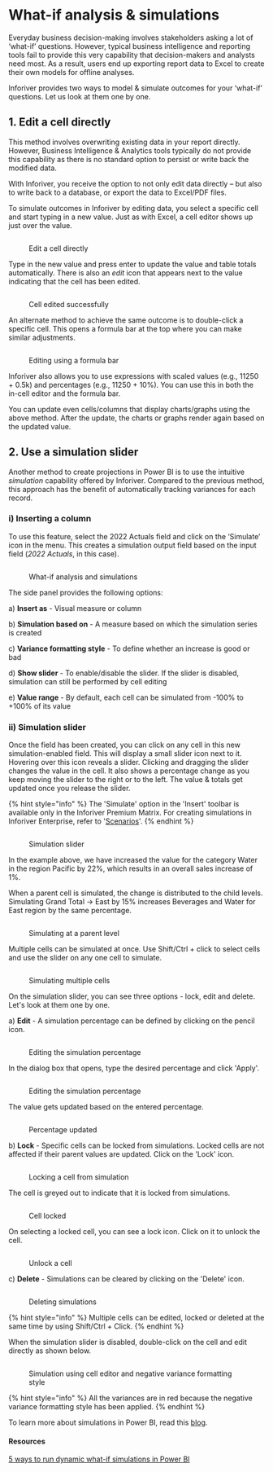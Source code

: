 # What-if analysis & simulations

Everyday business decision-making involves stakeholders asking a lot of ‘what-if’ questions. However, typical business intelligence and reporting tools fail to provide this very capability that decision-makers and analysts need most. As a result, users end up exporting report data to Excel to create their own models for offline analyses.

Inforiver provides two ways to model & simulate outcomes for your ‘what-if’ questions. Let us look at them one by one.

## 1. Edit a cell directly&#x20;

This method involves overwriting existing data in your report directly. However, Business Intelligence & Analytics tools typically do not provide this capability as there is no standard option to persist or write back the modified data.

With Inforiver, you receive the option to not only edit data directly – but also to write back to a database, or export the data to Excel/PDF files.

To simulate outcomes in Inforiver by editing data, you select a specific cell and start typing in a new value. Just as with Excel, a cell editor shows up just over the value.

<figure><img src="../../.gitbook/assets/4.7.5 Edit cell.png" alt=""><figcaption><p>Edit a cell directly</p></figcaption></figure>

Type in the new value and press enter to update the value and table totals automatically. There is also an _edit_ icon that appears next to the value indicating that the cell has been edited.

<figure><img src="../../.gitbook/assets/4.7.6 Edit cells (1).png" alt=""><figcaption><p>Cell edited successfully</p></figcaption></figure>

An alternate method to achieve the same outcome is to double-click a specific cell. This opens a formula bar at the top where you can make similar adjustments.

<figure><img src="../../.gitbook/assets/4.7.6 Edit cells (2).png" alt=""><figcaption><p>Editing using a formula bar</p></figcaption></figure>

Inforiver also allows you to use expressions with scaled values (e.g., 11250 + 0.5k) and percentages (e.g., 11250 + 10%). You can use this in both the in-cell editor and the formula bar.

You can update even cells/columns that display charts/graphs using the above method. After the update, the charts or graphs render again based on the updated value.

## 2. Use a simulation slider

Another method to create projections in Power BI is to use the intuitive _simulation_ capability offered by Inforiver. Compared to the previous method, this approach has the benefit of automatically tracking variances for each record.

### i) Inserting a column

To use this feature, select the 2022 Actuals field and click on the ‘Simulate’ icon in the menu. This creates a simulation output field based on the input field (_2022 Actuals_, in this case).

<figure><img src="../../.gitbook/assets/4.7.1 Simulation.png" alt=""><figcaption><p>What-if analysis and simulations</p></figcaption></figure>

The side panel provides the following options:

a) **Insert as** - Visual measure or column

b) **Simulation based on** - A measure based on which the simulation series is created

c) **Variance formatting style** - To define whether an increase is good or bad

d) **Show slider** - To enable/disable the slider. If the slider is disabled, simulation can still be performed by cell editing

e) **Value range** - By default, each cell can be simulated from -100% to +100% of its value

### ii) Simulation slider

Once the field has been created, you can click on any cell in this new simulation-enabled field. This will display a small slider icon next to it. Hovering over this icon reveals a slider. Clicking and dragging the slider changes the value in the cell. It also shows a percentage change as you keep moving the slider to the right or to the left. The value & totals get updated once you release the slider.

{% hint style="info" %}
The 'Simulate' option in the 'Insert' toolbar is available only in the Inforiver Premium Matrix. For creating simulations in Inforiver Enterprise, refer to '[Scenarios](../7.-planning-budgeting-and-forecasting/scenarios-enterprise-only.md)'.
{% endhint %}

<figure><img src="../../.gitbook/assets/4.7.2(2) Simulation.png" alt=""><figcaption><p>Simulation slider</p></figcaption></figure>

In the example above, we have increased the value for the category Water in the region Pacific by 22%, which results in an overall sales increase of 1%.&#x20;

When a parent cell is simulated, the change is distributed to the child levels. Simulating Grand Total -> East by 15% increases Beverages and Water for East region by the same percentage.

<figure><img src="../../.gitbook/assets/4.7.3 Simulation.png" alt=""><figcaption><p>Simulating at a parent level</p></figcaption></figure>

Multiple cells can be simulated at once. Use Shift/Ctrl + click to select cells and use the slider on any one cell to simulate.

<figure><img src="../../.gitbook/assets/4.7.4 Simulation.png" alt=""><figcaption><p>Simulating multiple cells</p></figcaption></figure>

On the simulation slider, you can see three options - lock, edit and delete. Let's look at them one by one.

a) **Edit** - A simulation percentage can be defined by clicking on the pencil icon.&#x20;

<figure><img src="../../.gitbook/assets/4.7.8 Simulation.png" alt=""><figcaption><p>Editing the simulation percentage</p></figcaption></figure>

In the dialog box that opens, type the desired percentage and click 'Apply'.

<figure><img src="../../.gitbook/assets/4.7.9 Simulation.png" alt=""><figcaption><p>Editing the simulation percentage</p></figcaption></figure>

The value gets updated based on the entered percentage.

<figure><img src="../../.gitbook/assets/4.7.10 Simulation.png" alt=""><figcaption><p>Percentage updated</p></figcaption></figure>

b) **Lock** - Specific cells can be locked from simulations. Locked cells are not affected if their parent values are updated. Click on the 'Lock' icon.

<figure><img src="../../.gitbook/assets/4.7.11 Simulation.png" alt=""><figcaption><p>Locking a cell from simulation</p></figcaption></figure>

The cell is greyed out to indicate that it is locked from simulations.

<figure><img src="../../.gitbook/assets/4.7.12 Simulation.png" alt=""><figcaption><p>Cell locked</p></figcaption></figure>

On selecting a locked cell, you can see a lock icon. Click on it to unlock the cell.

<figure><img src="../../.gitbook/assets/4.7.13 Simulation.png" alt=""><figcaption><p>Unlock a cell</p></figcaption></figure>

c) **Delete** - Simulations can be cleared by clicking on the 'Delete' icon.

<figure><img src="../../.gitbook/assets/4.7.14 Simulation.png" alt=""><figcaption><p>Deleting simulations</p></figcaption></figure>

{% hint style="info" %}
Multiple cells can be edited, locked or deleted at the same time by using Shift/Ctrl + Click.
{% endhint %}

When the simulation slider is disabled, double-click on the cell and edit directly as shown below.&#x20;

<figure><img src="../../.gitbook/assets/4.7.7 Simulation.png" alt=""><figcaption><p>Simulation using cell editor and negative variance formatting style</p></figcaption></figure>

{% hint style="info" %}
All the variances are in red because the negative variance formatting style has been applied.
{% endhint %}

To learn more about simulations in Power BI, read this [blog](https://inforiver.com/blog/general/5-ways-to-run-dynamic-what-if-simulations-in-power-bi/). &#x20;

#### Resources

[5 ways to run dynamic what-if simulations in Power BI](https://inforiver.com/blog/general/5-ways-to-run-dynamic-what-if-simulations-in-power-bi/)
